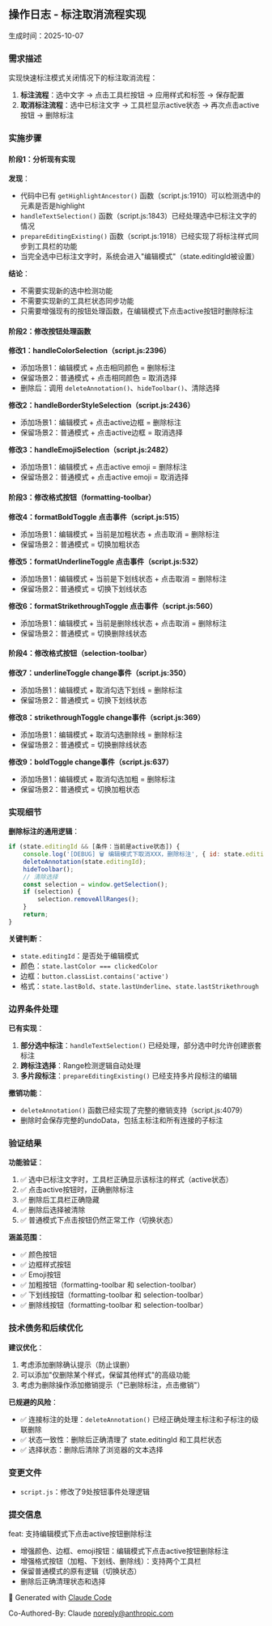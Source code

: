 ## 操作日志 - 标注取消流程实现

生成时间：2025-10-07

### 需求描述

实现快速标注模式关闭情况下的标注取消流程：
1. **标注流程**：选中文字 → 点击工具栏按钮 → 应用样式和标签 → 保存配置
2. **取消标注流程**：选中已标注文字 → 工具栏显示active状态 → 再次点击active按钮 → 删除标注

### 实施步骤

#### 阶段1：分析现有实现

**发现**：
- 代码中已有 `getHighlightAncestor()` 函数（script.js:1910）可以检测选中的元素是否是highlight
- `handleTextSelection()` 函数（script.js:1843）已经处理选中已标注文字的情况
- `prepareEditingExisting()` 函数（script.js:1918）已经实现了将标注样式同步到工具栏的功能
- 当完全选中已标注文字时，系统会进入"编辑模式"（state.editingId被设置）

**结论**：
- 不需要实现新的选中检测功能
- 不需要实现新的工具栏状态同步功能
- 只需要增强现有的按钮处理函数，在编辑模式下点击active按钮时删除标注

#### 阶段2：修改按钮处理函数

**修改1：handleColorSelection（script.js:2396）**
- 添加场景1：编辑模式 + 点击相同颜色 = 删除标注
- 保留场景2：普通模式 + 点击相同颜色 = 取消选择
- 删除后：调用 `deleteAnnotation()`、`hideToolbar()`、清除选择

**修改2：handleBorderStyleSelection（script.js:2436）**
- 添加场景1：编辑模式 + 点击active边框 = 删除标注
- 保留场景2：普通模式 + 点击active边框 = 取消选择

**修改3：handleEmojiSelection（script.js:2482）**
- 添加场景1：编辑模式 + 点击active emoji = 删除标注
- 保留场景2：普通模式 + 点击active emoji = 取消选择

#### 阶段3：修改格式按钮（formatting-toolbar）

**修改4：formatBoldToggle 点击事件（script.js:515）**
- 添加场景1：编辑模式 + 当前是加粗状态 + 点击取消 = 删除标注
- 保留场景2：普通模式 = 切换加粗状态

**修改5：formatUnderlineToggle 点击事件（script.js:532）**
- 添加场景1：编辑模式 + 当前是下划线状态 + 点击取消 = 删除标注
- 保留场景2：普通模式 = 切换下划线状态

**修改6：formatStrikethroughToggle 点击事件（script.js:560）**
- 添加场景1：编辑模式 + 当前是删除线状态 + 点击取消 = 删除标注
- 保留场景2：普通模式 = 切换删除线状态

#### 阶段4：修改格式按钮（selection-toolbar）

**修改7：underlineToggle change事件（script.js:350）**
- 添加场景1：编辑模式 + 取消勾选下划线 = 删除标注
- 保留场景2：普通模式 = 切换下划线状态

**修改8：strikethroughToggle change事件（script.js:369）**
- 添加场景1：编辑模式 + 取消勾选删除线 = 删除标注
- 保留场景2：普通模式 = 切换删除线状态

**修改9：boldToggle change事件（script.js:637）**
- 添加场景1：编辑模式 + 取消勾选加粗 = 删除标注
- 保留场景2：普通模式 = 切换加粗状态

### 实现细节

**删除标注的通用逻辑**：
```javascript
if (state.editingId && [条件：当前是active状态]) {
    console.log('[DEBUG] 🗑️ 编辑模式下取消XXX，删除标注', { id: state.editingId });
    deleteAnnotation(state.editingId);
    hideToolbar();
    // 清除选择
    const selection = window.getSelection();
    if (selection) {
        selection.removeAllRanges();
    }
    return;
}
```

**关键判断**：
- `state.editingId`：是否处于编辑模式
- 颜色：`state.lastColor === clickedColor`
- 边框：`button.classList.contains('active')`
- 格式：`state.lastBold`、`state.lastUnderline`、`state.lastStrikethrough`

### 边界条件处理

**已有实现**：
1. **部分选中标注**：`handleTextSelection()` 已经处理，部分选中时允许创建嵌套标注
2. **跨标注选择**：Range检测逻辑自动处理
3. **多片段标注**：`prepareEditingExisting()` 已经支持多片段标注的编辑

**撤销功能**：
- `deleteAnnotation()` 函数已经实现了完整的撤销支持（script.js:4079）
- 删除时会保存完整的undoData，包括主标注和所有连接的子标注

### 验证结果

**功能验证**：
1. ✅ 选中已标注文字时，工具栏正确显示该标注的样式（active状态）
2. ✅ 点击active按钮时，正确删除标注
3. ✅ 删除后工具栏正确隐藏
4. ✅ 删除后选择被清除
5. ✅ 普通模式下点击按钮仍然正常工作（切换状态）

**涵盖范围**：
- ✅ 颜色按钮
- ✅ 边框样式按钮
- ✅ Emoji按钮
- ✅ 加粗按钮（formatting-toolbar 和 selection-toolbar）
- ✅ 下划线按钮（formatting-toolbar 和 selection-toolbar）
- ✅ 删除线按钮（formatting-toolbar 和 selection-toolbar）

### 技术债务和后续优化

**建议优化**：
1. 考虑添加删除确认提示（防止误删）
2. 可以添加"仅删除某个样式，保留其他样式"的高级功能
3. 考虑为删除操作添加撤销提示（"已删除标注，点击撤销"）

**已规避的风险**：
- ✅ 连接标注的处理：`deleteAnnotation()` 已经正确处理主标注和子标注的级联删除
- ✅ 状态一致性：删除后正确清理了 state.editingId 和工具栏状态
- ✅ 选择状态：删除后清除了浏览器的文本选择

### 变更文件

- `script.js`：修改了9处按钮事件处理逻辑

### 提交信息

feat: 支持编辑模式下点击active按钮删除标注

- 增强颜色、边框、emoji按钮：编辑模式下点击active按钮删除标注
- 增强格式按钮（加粗、下划线、删除线）：支持两个工具栏
- 保留普通模式的原有逻辑（切换状态）
- 删除后正确清理状态和选择

🤖 Generated with [Claude Code](https://claude.com/claude-code)

Co-Authored-By: Claude <noreply@anthropic.com>
